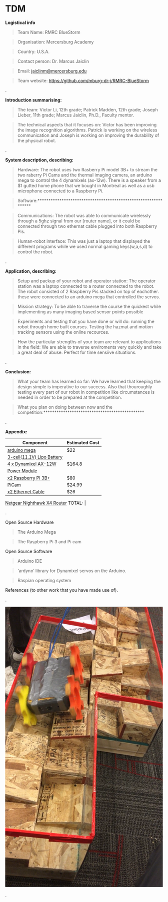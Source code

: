# TDM

**Logistical info**

>Team Name: RMRC BlueStorm

>Organisation: Mercersburg Academy

>Country: U.S.A.

>Contact person: Dr. Marcus Jaiclin

>Email:  jaiclinm@mercersburg.edu 

>Team website: https://github.com/mburg-dr-j/RMRC-BlueStorm

.





**Introduction summarising:**

>The team: Victor Li, 12th grade; Patrick Madden, 12th grade; Joseph Lieber, 11th grade; Marcus Jaiclin, Ph.D., Faculty mentor. 


>The technical aspects that it focuses on: Victor has been improving the image recognition algorithms. Patrick is working on the wireless communication and Joseph is working on improving the durability of the physical robot.


.




**System description, describing:**

>Hardware: The robot uses two Rasberry Pi model 3B+ to stream the two raberry Pi Cams and the thermal imaging camera, an arduino mega to control the 4 dynamixels (ax-12w). There is a speaker from a $1 gutted home phone that we bought in Montreal as well as a usb microphone connected to a Raspberry Pi.

>Software:***************************************************************

>Communications: The robot was able to communicate wirelessly through a 5ghz signal from our [router name], or it could be connected through two ethernat cable plugged into both Raspberry Pis.

>Human-robot interface: This was just a laptop that displayed the different programs while we used normal gaming keys(w,a,s,d) to control the robot.


.



**Application, describing:**

>Setup and packup of your robot and operator station: The operator station was a laptop connected to a router connected to the robot. The robot consisted of 2 Raspberry Pis stacked on top of eachother. these were connected to an arduino mega that controlled the servos.

>Mission strategy: To be able to traverse the course the quickest while implementing as many imaging based sensor points possible

>Experiments and testing that you have done or will do: running the robot through home built courses. Testing the hazmat and motion tracking sensors using the online recources.

>How the particular strengths of your team are relevant to applications in the field: We are able to traverse enviroments very quickly and take a great deal of abuse. Perfect for time sensiive situations.

.


**Conclusion:**

>What your team has learned so far: We have learned that keeping the design simple is imperative to our success. Also that thouroughly testing every part of our robot in competition like circumstances is needed in order to be prepared at the competition.

>What you plan on doing between now and the competition:**********************************************

.




**Appendix:**

 Component | Estimated Cost
 ----------|----------------
[arduino mega](https://www.mouser.com/ProductDetail/Arduino/A000066?qs=BC3YYPaifMrIue9b%252bHtKQg%3D%3D&gclid=Cj0KCQjwidPcBRCGARIsALM--eN8v65L1Oa7wp3lAjmWGikhGuY3MppZZ6ereN1YRN4TAOq24Qmx4N0aAtqjEALw_wcB)| $22
[3-cell(11.1V) Lipo Battery]()|
[4 x Dynamixel AX-12W](https://www.trossenrobotics.com/p/ax-12w-dynamixel-robot-servo.aspx?feed=Froogle&gclid=Cj0KCQjwidPcBRCGARIsALM--ePvoacYGdES8VoEXtqBKq1GnUcX1IFlbtcr-JInCoGgyg1OW942NOsaAlK1EALw_wcB)|$164.8
[Power Module]()|
[x2 Raspberry PI 3B+](https://www.dfrobot.com/product-1703.html?gclid=Cj0KCQjwidPcBRCGARIsALM--ePrw4qpy1WSF_i2oI3_BNTx80WOF0UjbCSBXMUfQPantufZuu_xCtoaAjLKEALw_wcB)|$80
[PiCam](http://www.microcenter.com/product/465935/Raspberry_Pi_Camera_Module_V2?src=raspberrypi)|$24.99
[x2 Ethernet Cable](https://www.monoprice.com/product?p_id=5905&gclid=Cj0KCQjwidPcBRCGARIsALM--eOVewPcyw5ijob6wHENVjCONQkVqlPGV5DEStqtwm2Bfp4aYLv3gEcaAur4EALw_wcB)|$26
[Netgear Nighthawk X4 Router]()
TOTAL: |

.

Open Source Hardware  

> The Arduino Mega

> The Raspberry Pi 3 and Pi cam

Open Source Software  

>Arduino IDE  

>‘ardyno’ library for Dynamixel servos on the Arduino. 

>Raspian operating system

References (to other work that you have made use of).


.


![The Robot](RMRC_pic.png)


.


